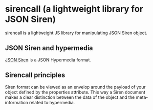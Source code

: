 # sirencall (a lightweight library for JSON Siren)

sirencall is a lightweight JS library for manipulating JSON Siren object.

## JSON Siren and hypermedia

[JSON Siren](https://github.com/kevinswiber/siren) is a JSON Hypermedia
format.

## Sirencall principles

Siren format can be viewed as an envelop around the payload of your object
defined by the properties attribute. This way a Siren document makes a clear
distinction between the data of the object and the meta-information related
to hypermedia.
